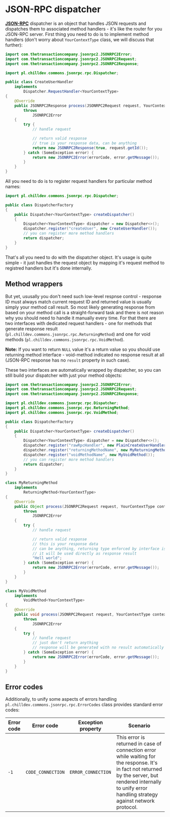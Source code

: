 <!---
# This file is part of the ChillDev-Commons.
#
# @license http://mit-license.org/ The MIT license
# @copyright 2015 © by Rafał Wrzeszcz - Wrzasq.pl.
-->

# JSON-RPC dispatcher

[**JSON-RPC**](http://www.jsonrpc.org/specification) dispatcher is an object that handles JSON requests and dispatches them to associated method handlers - it's like the router for you JSON-RPC server. First thing you need to do is to implement method handlers (don't worry about `YourContextType` class, we will discuss that further):

```java
import com.thetransactioncompany.jsonrpc2.JSONRPC2Error;
import com.thetransactioncompany.jsonrpc2.JSONRPC2Request;
import com.thetransactioncompany.jsonrpc2.JSONRPC2Response;

import pl.chilldev.commons.jsonrpc.rpc.Dispatcher;

public class CreateUserHandler
    implements
        Dispatcher.RequestHandler<YourContextType>
{
    @Override
    public JSONRPC2Response process(JSONRPC2Request request, YourContextType context)
        throws
            JSONRPC2Error
    {
        try {
            // handle request

            // return valid response
            // true is your response data, can be anything
            return new JSONRPC2Response(true, request.getId());
        } catch (SomeException error) {
            return new JSONRPC2Error(errorCode, error.getMessage());
        }
    }
}
```

All you need to do is to register request handlers for particular method names:

```java
import pl.chilldev.commons.jsonrpc.rpc.Dispatcher;

public class DispatcherFactory
{
    public Dispatcher<YourContextType> createDispatcher()
    {
        Dispatcher<YourContextType> dispatcher = new Dispatcher<>();
        dispatcher.register("createUser", new CreateUserHandler());
        // you can register more method handlers
        return dispatcher;
    }
}
```

That's all you need to do with the dispatcher object. It's usage is quite simple - it just handles the request object by mapping it's request method to registred handlers but it's done internally.

## Method wrappers

But yet, ususally you don't need such low-level respnse control - response ID must always match current request ID and returned value is usually simply your method call result. So most likely generating response from based on your method call is a straight-forward task and there is not reason why you should need to handle it manually every time. For that there are two interfaces with dedicated request handlers - one for methods that generate response result (`pl.chilldev.commons.jsonrpc.rpc.ReturningMethod`) and one for void methods (`pl.chilldev.commons.jsonrpc.rpc.VoidMethod`).

**Note:** If you want to return `NULL` value it's a return value so you should use returning method interface - void-method indicated no response result at all (JSON-RPC response has no `result` property in such case).

These two interfaces are automatically wrapped by dispatcher, so you can still build your dispatcher with just your method objects:

```java
import com.thetransactioncompany.jsonrpc2.JSONRPC2Error;
import com.thetransactioncompany.jsonrpc2.JSONRPC2Request;
import com.thetransactioncompany.jsonrpc2.JSONRPC2Response;

import pl.chilldev.commons.jsonrpc.rpc.Dispatcher;
import pl.chilldev.commons.jsonrpc.rpc.ReturningMethod;
import pl.chilldev.commons.jsonrpc.rpc.VoidMethod;

public class DispatcherFactory
{
    public Dispatcher<YourContextType> createDispatcher()
    {
        Dispatcher<YourContextType> dispatcher = new Dispatcher<>();
        dispatcher.register("rawRpcHandler", new PlainCreateUserHandler());
        dispatcher.register("returningMethodName", new MyReturningMethod());
        dispatcher.register("voidMethodName", new MyVoidMethod());
        // you can register more method handlers
        return dispatcher;
    }
}

class MyReturningMethod
    implements
        ReturningMethod<YourContextType>
{
    @Override
    public Object process(JSONRPC2Request request, YourContextType context)
        throws
            JSONRPC2Error
    {
        try {
            // handle request

            // return valid response
            // this is your response data
            // can be anything, returning type enforced by interface is just `java.lang.Object`
            // it will be used directly as response result
            "Hell world";
        } catch (SomeException error) {
            return new JSONRPC2Error(errorCode, error.getMessage());
        }
    }
}

class MyVoidMethod
    implements
        VoidMethod<YourContextType>
{
    @Override
    public void process(JSONRPC2Request request, YourContextType context)
        throws
            JSONRPC2Error
    {
        try {
            // handle request
            // just don't return anything
            // response will be generated with no result automatically
        } catch (SomeException error) {
            return new JSONRPC2Error(errorCode, error.getMessage());
        }
    }
}
```

## Error codes

Additionally, to unify some aspects of errors handling `pl.chilldev.commons.jsonrpc.rpc.ErrorCodes` class provides standard error codes:

Error code | Error code | Exception property | Scenario
--- | --- | --- | ---
`-1` | `CODE_CONNECTION` | `ERROR_CONNECTION` | This error is returned in case of connection error while waiting for the response. It's in fact not returned by the server, but rendered internally to unify error handling strategy against network protocol.
